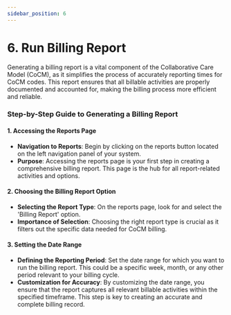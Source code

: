 ```yaml
---
sidebar_position: 6
---
```


# 6. Run Billing Report

Generating a billing report is a vital component of the Collaborative Care Model (CoCM), as it simplifies the process of accurately reporting times for CoCM codes. This report ensures that all billable activities are properly documented and accounted for, making the billing process more efficient and reliable.

### Step-by-Step Guide to Generating a Billing Report

#### 1. Accessing the Reports Page
- **Navigation to Reports**: Begin by clicking on the reports button located on the left navigation panel of your system.
- **Purpose**: Accessing the reports page is your first step in creating a comprehensive billing report. This page is the hub for all report-related activities and options.

#### 2. Choosing the Billing Report Option
- **Selecting the Report Type**: On the reports page, look for and select the 'Billing Report' option. 
- **Importance of Selection**: Choosing the right report type is crucial as it filters out the specific data needed for CoCM billing.

#### 3. Setting the Date Range
- **Defining the Reporting Period**: Set the date range for which you want to run the billing report. This could be a specific week, month, or any other period relevant to your billing cycle.
- **Customization for Accuracy**: By customizing the date range, you ensure that the report captures all relevant billable activities within the specified timeframe. This step is key to creating an accurate and complete billing record.


